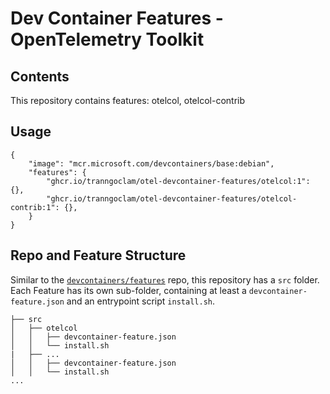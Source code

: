 # Dev Container Features - OpenTelemetry Toolkit

## Contents

This repository contains features: otelcol, otelcol-contrib

## Usage

```jsonc
{
    "image": "mcr.microsoft.com/devcontainers/base:debian",
    "features": {
        "ghcr.io/tranngoclam/otel-devcontainer-features/otelcol:1": {},
        "ghcr.io/tranngoclam/otel-devcontainer-features/otelcol-contrib:1": {},
    }
}
```

## Repo and Feature Structure

Similar to the [`devcontainers/features`](https://github.com/devcontainers/features) repo, this repository has a `src`
folder. Each Feature has its own sub-folder, containing at least a `devcontainer-feature.json` and an entrypoint
script `install.sh`.

```
├── src
│   ├── otelcol
│   │   ├── devcontainer-feature.json
│   │   └── install.sh
|   ├── ...
│   │   ├── devcontainer-feature.json
│   │   └── install.sh
...
```
